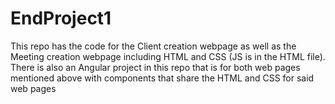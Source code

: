 # EndProject1
This repo has the code for the Client creation webpage as well as the Meeting creation webpage including HTML and CSS (JS is in the HTML file). There is also an Angular project in this repo that is for both web pages mentioned above with components that share the HTML and CSS for said web pages

